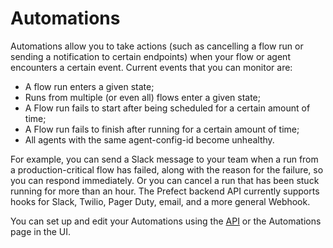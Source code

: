 # Automations

Automations allow you to take actions (such as cancelling a flow run or sending a notification to certain endpoints) when your flow or agent encounters a certain event.  Current events that you can monitor are:
- A flow run enters a given state; 
- Runs from multiple (or even all) flows enter a given state;
- A Flow run fails to start after being scheduled for a certain amount of time; 
- A Flow run fails to finish after running for a certain amount of time; 
- All agents with the same agent-config-id become unhealthy. 

For example, you can send a Slack message to your team when a run from a production-critical flow has failed, along with the reason for the failure, so you can respond immediately. Or you can cancel a run that has been stuck running for more than an hour.  The Prefect backend API currently supports hooks for Slack, Twilio, Pager Duty, email, and a more general Webhook.

You can set up and edit your Automations using the [API](/orchestration/concepts/api.html) or the Automations page in the UI.


<style>
.add-shadow  {
    width: 90%;
    max-height: auto;
    border-radius: 5px;
    vertical-align: bottom;
    z-index: -1;
    outline: 1;
    box-shadow: 0px 20px 15px #3D4849;
}
</style>